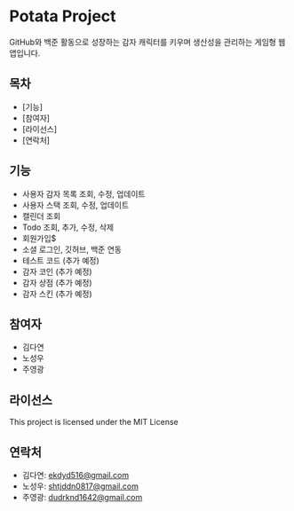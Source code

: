 # Potata Project
GitHub와 백준 활동으로 성장하는 감자 캐릭터를 키우며 생산성을 관리하는 게임형 웹 앱입니다.

## 목차
- [기능]
- [참여자]
- [라이선스]
- [연락처]

## 기능
- 사용자 감자 목록 조회, 수정, 업데이트
- 사용자 스택 조회, 수정, 업데이트
- 캘린더 조회
- Todo 조회, 추가, 수정, 삭제
- 회원가입$
- 소셜 로그인, 깃허브, 백준 연동
- 테스트 코드 (추가 예정)
- 감자 코인 (추가 예정)
- 감자 상점 (추가 예정)
- 감자 스킨 (추가 예정)

## 참여자
- 김다연
- 노성우
- 주영광

## 라이선스
This project is licensed under the MIT License

## 연락처
- 김다연: ekdyd516@gmail.com
- 노성우: shtjddn0817@gmail.com
- 주영광: dudrknd1642@gmail.com 